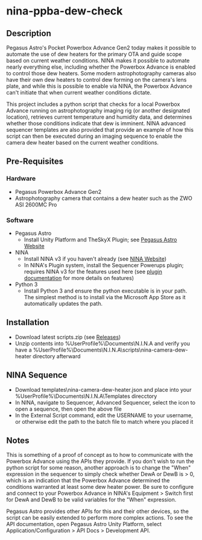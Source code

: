 # nina-ppba-dew-check

## Description

Pegasus Astro's Pocket Powerbox Advance Gen2 today makes it possible to automate the use of dew heaters for the primary OTA and guide scope based on current weather conditions. NINA makes it possible to automate nearly everything else, including whether the Powerbox Advance is enabled to control those dew heaters. Some modern astrophotography cameras also have their own dew heaters to control dew forming on the camera's lens plate, and while this is possible to enable via NINA, the Powerbox Advance can't initiate that when current weather conditions dictate. 

This project includes a python script that checks for a local Powerbox Advance running on astrophotography imaging rig (or another designated location), retrieves current temperature and humidity data, and determines whether those conditions indicate that dew is imminent. NINA advanced sequencer templates are also provided that provide an example of how this script can then be executed during an imaging sequence to enable the camera dew heater based on the current weather conditions.

## Pre-Requisites

### Hardware

- Pegasus Powerbox Advance Gen2
- Astrophotography camera that contains a dew heater such as the ZWO ASI 2600MC Pro

### Software
- Pegasus Astro
  - Install Unity Platform and TheSkyX Plugin; see [Pegasus Astro Website](https://pegasusastro.com/products/pocket-powerbox-advance-gen2)
- NINA
  - Install NINA v3 if you haven't already (see [NINA Website](https://nighttime-imaging.eu))
  - In NINA's Plugin system, install the Sequencer Powerups plugin; requires NINA v3 for the features used here (see [plugin documentation](https://marcblank.github.io) for more details on features)
- Python 3
  - Install Python 3 and ensure the python executable is in your path. The simplest method is to install via the Microsoft App Store as it automatically updates the path.

## Installation

- Download latest scripts.zip (see [Releases](../../releases))
- Unzip contents into %UserProfile%\Documents\N.I.N.A and verify you have a %UserProfile%\Documents\N.I.N.A\scripts\nina-camera-dew-heater directory afterward

## NINA Sequence

- Download templates\nina-camera-dew-heater.json and place into your %UserProfile%\Documents\N.I.N.A\Templates direcctory
- In NINA, navigate to Sequencer, Advanced Sequencer, select the icon to open a sequence, then open the above file
- In the External Script command, edit the USERNAME to your username, or otherwise edit the path to the batch file to match where you placed it

## Notes

This is something of a proof of concept as to how to communicate with the Powerbox Advance using the APIs they provide. If you don't wish to run the python script for some reason, another approach is to change the "When" expression in the sequencer to simply check whether DewA or DewB is > 0, which is an indication that the Powerbox Advance determined the conditions warranted at least some dew heater power. Be sure to configure and connect to your Powerbox Advance in NINA's Equipment > Switch first for DewA and DewB to be valid variables for the "When" expression.

Pegasus Astro provides other APIs for this and their other devices, so the script can be easily extended to perform more complex actions. To see the API documentation, open Pegasus Astro Unity Platform, select Application/Configuration > API Docs > Development API. 